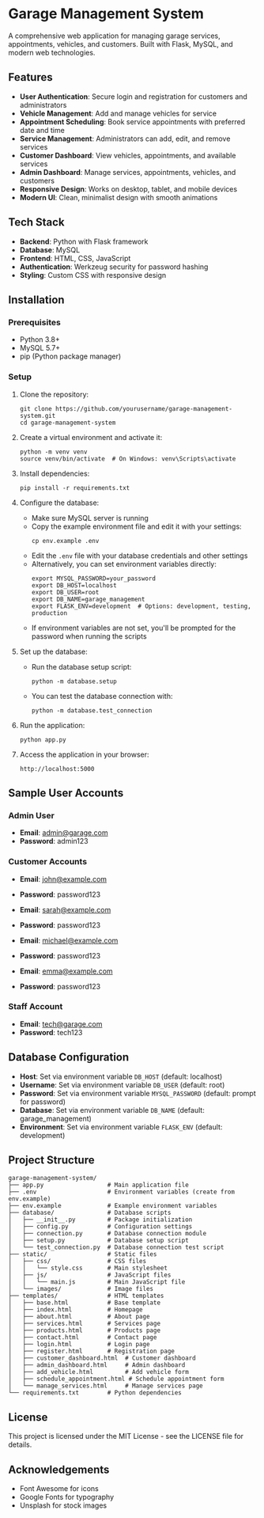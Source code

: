 # Garage Management System

A comprehensive web application for managing garage services, appointments, vehicles, and customers. Built with Flask, MySQL, and modern web technologies.

## Features

- **User Authentication**: Secure login and registration for customers and administrators
- **Vehicle Management**: Add and manage vehicles for service
- **Appointment Scheduling**: Book service appointments with preferred date and time
- **Service Management**: Administrators can add, edit, and remove services
- **Customer Dashboard**: View vehicles, appointments, and available services
- **Admin Dashboard**: Manage services, appointments, vehicles, and customers
- **Responsive Design**: Works on desktop, tablet, and mobile devices
- **Modern UI**: Clean, minimalist design with smooth animations

## Tech Stack

- **Backend**: Python with Flask framework
- **Database**: MySQL
- **Frontend**: HTML, CSS, JavaScript
- **Authentication**: Werkzeug security for password hashing
- **Styling**: Custom CSS with responsive design

## Installation

### Prerequisites

- Python 3.8+
- MySQL 5.7+
- pip (Python package manager)

### Setup

1. Clone the repository:
   ```
   git clone https://github.com/yourusername/garage-management-system.git
   cd garage-management-system
   ```

2. Create a virtual environment and activate it:
   ```
   python -m venv venv
   source venv/bin/activate  # On Windows: venv\Scripts\activate
   ```

3. Install dependencies:
   ```
   pip install -r requirements.txt
   ```

4. Configure the database:
   - Make sure MySQL server is running
   - Copy the example environment file and edit it with your settings:
     ```
     cp env.example .env
     ```
   - Edit the `.env` file with your database credentials and other settings
   - Alternatively, you can set environment variables directly:
     ```
     export MYSQL_PASSWORD=your_password
     export DB_HOST=localhost
     export DB_USER=root
     export DB_NAME=garage_management
     export FLASK_ENV=development  # Options: development, testing, production
     ```
   - If environment variables are not set, you'll be prompted for the password when running the scripts

5. Set up the database:
   - Run the database setup script:
     ```
     python -m database.setup
     ```
   - You can test the database connection with:
     ```
     python -m database.test_connection
     ```

6. Run the application:
   ```
   python app.py
   ```

7. Access the application in your browser:
   ```
   http://localhost:5000
   ```

## Sample User Accounts

### Admin User
- **Email**: admin@garage.com
- **Password**: admin123

### Customer Accounts
- **Email**: john@example.com
- **Password**: password123

- **Email**: sarah@example.com
- **Password**: password123

- **Email**: michael@example.com
- **Password**: password123

- **Email**: emma@example.com
- **Password**: password123

### Staff Account
- **Email**: tech@garage.com
- **Password**: tech123

## Database Configuration

- **Host**: Set via environment variable `DB_HOST` (default: localhost)
- **Username**: Set via environment variable `DB_USER` (default: root)
- **Password**: Set via environment variable `MYSQL_PASSWORD` (default: prompt for password)
- **Database**: Set via environment variable `DB_NAME` (default: garage_management)
- **Environment**: Set via environment variable `FLASK_ENV` (default: development)

## Project Structure

```
garage-management-system/
├── app.py                  # Main application file
├── .env                    # Environment variables (create from env.example)
├── env.example             # Example environment variables
├── database/               # Database scripts
│   ├── __init__.py         # Package initialization
│   ├── config.py           # Configuration settings
│   ├── connection.py       # Database connection module
│   ├── setup.py            # Database setup script
│   └── test_connection.py  # Database connection test script
├── static/                 # Static files
│   ├── css/                # CSS files
│   │   └── style.css       # Main stylesheet
│   ├── js/                 # JavaScript files
│   │   └── main.js         # Main JavaScript file
│   └── images/             # Image files
├── templates/              # HTML templates
│   ├── base.html           # Base template
│   ├── index.html          # Homepage
│   ├── about.html          # About page
│   ├── services.html       # Services page
│   ├── products.html       # Products page
│   ├── contact.html        # Contact page
│   ├── login.html          # Login page
│   ├── register.html       # Registration page
│   ├── customer_dashboard.html  # Customer dashboard
│   ├── admin_dashboard.html     # Admin dashboard
│   ├── add_vehicle.html         # Add vehicle form
│   ├── schedule_appointment.html # Schedule appointment form
│   └── manage_services.html     # Manage services page
└── requirements.txt        # Python dependencies
```

## License

This project is licensed under the MIT License - see the LICENSE file for details.

## Acknowledgements

- Font Awesome for icons
- Google Fonts for typography
- Unsplash for stock images 